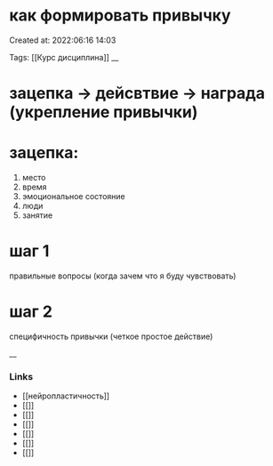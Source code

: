 # как формировать привычку

Created at: 2022:06:16 14:03

Tags: [[Курс дисциплина]]
__ 

# зацепка -> дейсвтвие -> награда (укрепление привычки)

# зацепка:
1. место 
2. время 
3. эмоциональное состояние
4. люди
5. занятие

# шаг 1
правильные вопросы (когда зачем что я буду чувствовать)
# шаг 2
специфичность привычки
(четкое простое действие)


__

### Links
- [[нейропластичность]]
- [[]]
- [[]]
- [[]]
- [[]]
- [[]]
- [[]]